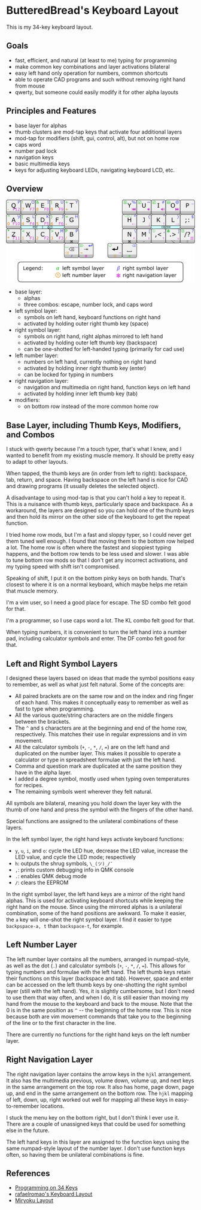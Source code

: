 # ButteredBread's Keyboard Layout

This is my 34-key keyboard layout.

## Goals
  - fast, efficient, and natural (at least to me) typing for programming
  - make common key combinations and layer activations bilateral
  - easy left hand only operation for numbers, common shortcuts
  - able to operate CAD programs and such without removing right hand from mouse
  - qwerty, but someone could easily modify it for other alpha layouts

## Principles and Features
  - base layer for alphas
  - thumb clusters are mod-tap keys that activate four additional layers
  - mod-tap for modifiers (shift, gui, control, alt), but not on home row
  - caps word
  - number pad lock
  - navigation keys
  - basic multimedia keys
  - keys for adjusting keyboard LEDs, navigating keyboard LCD, etc.

## Overview

![Keyboard Layout](layout.png)

  - base layer:
    - alphas
    - three combos: escape, number lock, and caps word
  - left symbol layer:
    - symbols on left hand, keyboard functions on right hand
    - activated by holding outer right thumb key (space)
  - right symbol layer:
    - symbols on right hand, right alphas mirrored to left hand
    - activated by holding outer left thumb key (backspace)
    - can be one-shotted for left-handed typing (primarily for cad use)
  - left number layer:
    - numbers on left hand, currently nothing on right hand
    - activated by holding inner right thumb key (enter)
    - can be locked for typing in numbers
  - right navigation layer:
    - navigation and multimedia on right hand, function keys on left hand
    - activated by holding inner left thumb key (tab)
  - modifiers:
    - on bottom row instead of the more common home row

## Base Layer, including Thumb Keys, Modifiers, and Combos

I stuck with qwerty because I'm a touch typer, that's what I knew, and I wanted to benefit from my existing muscle memory. It should be pretty easy to adapt to other layouts.

When tapped, the thumb keys are (in order from left to right): backspace, tab, return, and space. Having backspace on the left hand is nice for CAD and drawing programs (it usually deletes the selected object).

A disadvantage to using mod-tap is that you can't hold a key to repeat it. This is a nuisance with thumb keys, particularly space and backspace. As a workaround, the layers are designed so you can hold one of the thumb keys and then hold its mirror on the other side of the keyboard to get the repeat function.

I tried home row mods, but I'm a fast and sloppy typer, so I could never get them tuned well enough. I found that moving them to the bottom row helped a lot. The home row is often where the fastest and sloppiest typing happens, and the bottom row tends to be less used and slower. I was able to tune bottom row mods so that I don't get any incorrect activations, and my typing speed with shift isn't compromised.

Speaking of shift, I put it on the bottom pinky keys on both hands. That's closest to where it is on a normal keyboard, which maybe helps me retain that muscle memory.

I'm a vim user, so I need a good place for escape. The SD combo felt good for that.

I'm a programmer, so I use caps word a lot. The KL combo felt good for that.

When typing numbers, it is convenient to turn the left hand into a number pad, including calculator symbols and enter. The DF combo felt good for that.

## Left and Right Symbol Layers

I designed these layers based on ideas that made the symbol positions easy to remember, as well as what just felt natural. Some of the concepts are:

- All paired brackets are on the same row and on the index and ring finger of each hand. This makes it conceptually easy to remember as well as fast to type when programming.
- All the various quote/string characters are on the middle fingers between the brackets.
- The `^` and `$` characters are at the beginning and end of the home row, respectively. This matches their use in regular expressions and in vim movement.
- All the calculator symbols (`+`, `-`, `*`, `/`, `=`) are on the left hand and duplicated on the number layer. This makes it possible to operate a calculator or type in spreadsheet formulae with just the left hand.
- Comma and question mark are duplicated at the same position they have in the alpha layer.
- I added a degree symbol, mostly used when typing oven temperatures for recipes.
- The remaining symbols went wherever they felt natural.

All symbols are bilateral, meaning you hold down the layer key with the thumb of one hand and press the symbol with the fingers of the other hand.

Special functions are assigned to the unilateral combinations of these layers.

In the left symbol layer, the right hand keys activate keyboard functions:
  - `y`, `u`, `i`, and `o`: cycle the LED hue, decrease the LED value, increase the LED value, and cycle the LED mode; respectively
  - `h`: outputs the shrug symbols, `\_(ツ)_/¯`
  - `,`: prints custom debugging info in QMK console
  - `.`: enables QMK debug mode
  - `/`: clears the EEPROM

In the right symbol layer, the left hand keys are a mirror of the right hand alphas. This is used for activating keyboard shortcuts while keeping the right hand on the mouse. Since using the mirrored alphas is a unilateral combination, some of the hand positions are awkward. To make it easier, the `a` key will one-shot the right symbol layer. I find it easier to type `backpspace-a, t` than `backspace-t`, for example.

## Left Number Layer

The left number layer contains all the numbers, arranged in numpad-style, as well as the dot (`.`) and calculator symbols (`+`, `-`, `*`, `/`, `=`). This allows for typing numbers and formulae with the left hand. The left thumb keys retain their functions on this layer (backspace and tab). However, space and enter can be accessed on the left thumb keys by one-shotting the right symbol layer (still with the left hand). Yes, it is slightly cumbersome, but I don't need to use them that way often, and when I do, it is still easier than moving my hand from the mouse to the keyboard and back to the mouse. Note that the 0 is in the same position as `^` -- the beginning of the home row. This is nice because both are vim movement commands that take you to the beginning of the line or to the first character in the line.

There are currently no functions for the right hand keys on the left number layer.

## Right Navigation Layer

The right navigation layer contains the arrow keys in the `hjkl` arrangement. It also has the multimedia previous, volume down, volume up, and next keys in the same arrangement on the top row. It also has home, page down, page up, and end in the same arrangement on the bottom row. The `hjkl` mapping of left, down, up, right worked out well for mapping all these keys in easy-to-remember locations.

I stuck the menu key on the bottom right, but I don't think I ever use it. There are a couple of unassigned keys that could be used for something else in the future.

The left hand keys in this layer are assigned to the function keys using the same numpad-style layout of the number layer. I don't use function keys often, so having them be unilateral combinations is fine.

## References

- [Programming on 34 Keys](https://peppe.rs/posts/programming_on_34_keys)
- [rafaelromao's Keyboard Layout](https://github.com/rafaelromao/keyboards)
- [Miryoku Layout](https://github.com/manna-harbour/miryoku)
